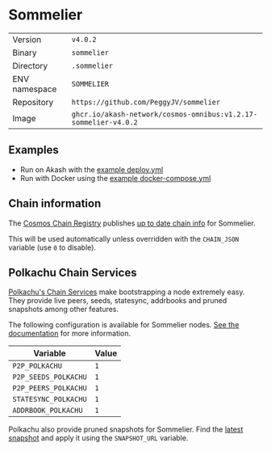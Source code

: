 # Sommelier

| | |
|---|---|
|Version|`v4.0.2`|
|Binary|`sommelier`|
|Directory|`.sommelier`|
|ENV namespace|`SOMMELIER`|
|Repository|`https://github.com/PeggyJV/sommelier`|
|Image|`ghcr.io/akash-network/cosmos-omnibus:v1.2.17-sommelier-v4.0.2`|

## Examples

- Run on Akash with the [example deploy.yml](./deploy.yml)
- Run with Docker using the [example docker-compose.yml](./docker-compose.yml)

## Chain information

The [Cosmos Chain Registry](https://github.com/cosmos/chain-registry) publishes [up to date chain info](https://raw.githubusercontent.com/cosmos/chain-registry/master/sommelier/chain.json) for Sommelier.

This will be used automatically unless overridden with the `CHAIN_JSON` variable (use `0` to disable).

## Polkachu Chain Services

[Polkachu's Chain Services](https://www.polkachu.com/networks/sommelier) make bootstrapping a node extremely easy. They provide live peers, seeds, statesync, addrbooks and pruned snapshots among other features.

The following configuration is available for Sommelier nodes. [See the documentation](../README.md#polkachu-services) for more information.

|Variable|Value|
|---|---|
|`P2P_POLKACHU`|`1`|
|`P2P_SEEDS_POLKACHU`|`1`|
|`P2P_PEERS_POLKACHU`|`1`|
|`STATESYNC_POLKACHU`|`1`|
|`ADDRBOOK_POLKACHU`|`1`|

Polkachu also provide pruned snapshots for Sommelier. Find the [latest snapshot](https://polkachu.com/tendermint_snapshots/sommelier) and apply it using the `SNAPSHOT_URL` variable.

